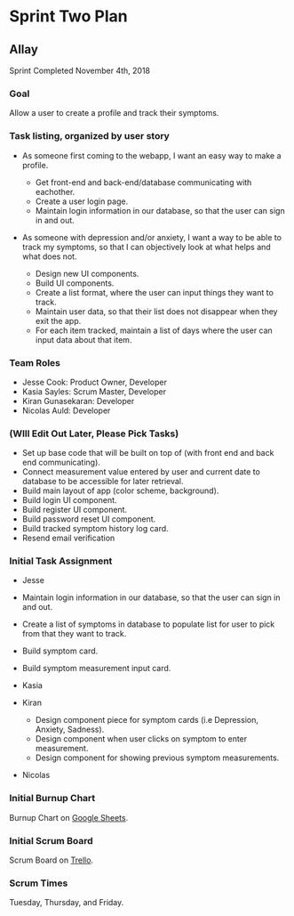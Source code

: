 # Sprint Two Plan
## Allay
Sprint Completed November 4th, 2018

### Goal
Allow a user to create a profile and track their symptoms.

### Task listing, organized by user story
* As someone first coming to the webapp, I want an easy way to make a profile.
  * Get front-end and back-end/database communicating with eachother. 
  * Create a user login page.
  * Maintain login information in our database, so that the user can sign in and out.

* As someone with depression and/or anxiety, I want a way to be able to track my symptoms, so that I can objectively look at what helps and what does not.
  * Design new UI components.
  * Build UI components.
  * Create a list format, where the user can input things they want to track.
  * Maintain user data, so that their list does not disappear when they exit the app.
  * For each item tracked, maintain a list of days where the user can input data about that item.

### Team Roles
* Jesse Cook: Product Owner, Developer
* Kasia Sayles:  Scrum Master, Developer
* Kiran Gunasekaran: Developer
* Nicolas Auld: Developer


### (WIll Edit Out Later, Please Pick Tasks)
* Set up base code that will be built on top of (with front end and back end communicating).
* Connect measurement value entered by user and current date to database to be accessible for later retrieval.
* Build main layout of app (color scheme, background).
* Build login UI component.
* Build register UI component.
* Build password reset UI component. 
* Build tracked symptom history log card. 
* Resend email verification

### Initial Task Assignment
* Jesse
 * Maintain login information in our database, so that the user can sign in and out.
 * Create a list of symptoms in database to populate list for user to pick from that they want to track.
 * Build symptom card.
 * Build symptom measurement input card.

* Kasia

  
* Kiran
  * Design component piece for symptom cards (i.e Depression, Anxiety, Sadness).
  * Design component when user clicks on symptom to enter measurement.
  * Design component for showing previous symptom measurements.
  
* Nicolas

   
### Initial Burnup Chart
Burnup Chart on [Google Sheets](https://drive.google.com/open?id=1AJoLJjww8H4d9J2EUX1vL6gkmeTsln0XSFUv0pro194).
 
### Initial Scrum Board
Scrum Board on [Trello](https://trello.com/b/crfkWG7b).
 
### Scrum Times
Tuesday, Thursday, and Friday.
